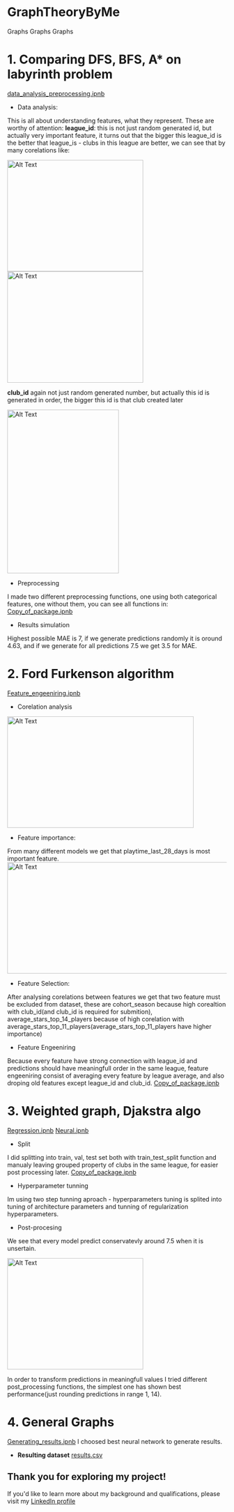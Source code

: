 # GraphTheoryByMe
Graphs Graphs Graphs

# 1. Comparing DFS, BFS, A* on labyrinth problem
[data_analysis_preprocessing.ipnb](https://github.com/Jankoetf/Nordeus_data_science_challenge/blob/main/Top_eleven_data_analysis_preprocessing.ipynb)
- Data analysis:
  
This is all about understanding features, what they represent. These are worthy of attention:
**league_id**: this is not just random generated id, but actually very important feature, it turns out that the bigger this league_id is the better that league_is - clubs in this league are better, we can see that by many corelations like:

<img src="Screeens/global.PNG" alt="Alt Text" width="312" height="256"> <img src="Screeens/payment.PNG" alt="Alt Text" width="312" height="256">

**club_id** again not just random generated number, but actually this id is generated in order, the bigger this id is that club created later

<img src="Screeens/club.PNG" alt="Alt Text" width="256" height="376">

- Preprocessing

I made two different preprocessing functions, one using both categorical features, one without them, you can see all functions in: 
[Copy_of_package.ipnb](https://github.com/Jankoetf/Nordeus_data_science_challenge/blob/main/Copy_of_Package.ipynb)

- Results simulation

Highest possible MAE is 7, if we generate predictions randomly it is oround 4.63, and if we generate for all predictions 7.5 we get 3.5 for MAE.


# 2. Ford Furkenson algorithm
[Feature_engeeniring.ipnb](https://github.com/Jankoetf/Nordeus_data_science_challenge/blob/main/Top_eleven_Feature_Ingineering.ipynb)
- Corelation analysis
<img src="Screeens/corelation.PNG" alt="Alt Text" width="428" height="256">

- Feature importance:

From many different models we get that playtime_last_28_days is most important feature.
<img src="Screeens/importance.PNG" alt="Alt Text" width="512" height="256">

- Feature Selection: 

After analysing corelations between features we get that two feature must be excluded from dataset, these are cohort_season because high corealtion with club_id(and club_id is required for submition), average_stars_top_14_players because of high corelation with average_stars_top_11_players(average_stars_top_11_players have higher importance)

- Feature Engeeniring

Because every feature have strong connection with league_id and predictions should have meaningfull order in the same league, feature engeeniring consist of averaging every feature by league average, and also droping old features except league_id and club_id. [Copy_of_package.ipnb](https://github.com/Jankoetf/Nordeus_data_science_challenge/blob/main/Copy_of_Package.ipynb)

# 3. Weighted graph, Djakstra algo
[Regression.ipnb](https://github.com/Jankoetf/Nordeus_data_science_challenge/blob/main/Top_eleven_regression.ipynb)
[Neural.ipnb](https://github.com/Jankoetf/Nordeus_data_science_challenge/blob/main/Top_eleven_neural.ipynb)

- Split

I did splitting into train, val, test set both with train_test_split function and manualy leaving grouped property of clubs in the same league, for easier post processing later. [Copy_of_package.ipnb](https://github.com/Jankoetf/Nordeus_data_science_challenge/blob/main/Copy_of_Package.ipynb)

- Hyperparameter tunning

Im using two step tunning aproach - hyperparameters tuning is splited into tuning of architecture parameters and tunning of regularization hyperparameters.

- Post-procesing

We see that every model predict conservatevly around 7.5 when it is unsertain.

<img src="Screeens/conservative.PNG" alt="Alt Text" width="312" height="256">

In order to transform predictions in meaningfull values I tried different post_processing functions, the simplest one has shown best performance(just rounding predictions in range 1, 14).

# 4. General Graphs
[Generating_results.ipnb](https://github.com/Jankoetf/Nordeus_data_science_challenge/blob/main/Top_eleven_generating_results.ipynb)
I choosed best neural network to generate results.

- **Resulting dataset**
[results.csv](https://github.com/Jankoetf/Nordeus_data_science_challenge/blob/main/league_rank_predictions.csv)

## **Thank you for exploring my project!** 
If you'd like to learn more about my background and qualifications, please visit my [LinkedIn profile](https://www.linkedin.com/in/jankomitrovic)

